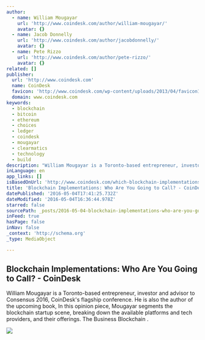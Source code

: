 ```yaml
---
author:
  - name: William Mougayar
    url: 'http://www.coindesk.com/author/william-mougayar/'
    avatar: {}
  - name: Jacob Donnelly
    url: 'http://www.coindesk.com/author/jacobdonnelly/'
    avatar: {}
  - name: Pete Rizzo
    url: 'http://www.coindesk.com/author/pete-rizzo/'
    avatar: {}
related: []
publisher:
  url: 'http://www.coindesk.com'
  name: CoinDesk
  favicon: 'http://www.coindesk.com/wp-content/uploads/2013/04/favicon1.ico?874e6b'
  domain: www.coindesk.com
keywords:
  - blockchain
  - bitcoin
  - ethereum
  - choices
  - ledger
  - coindesk
  - mougayar
  - clearmatics
  - technology
  - build
description: "William Mougayar is a Toronto-based entrepreneur, investor and advisor to Consensus 2016, CoinDesk's flagship conference. He is also the author of the upcoming book, In this opinion piece, Mougayar segments the blockchain startup scene, breaking down the available platforms and tech providers, and their offerings. The Business Blockchain ."
inLanguage: en
app_links: []
isBasedOnUrl: 'http://www.coindesk.com/which-blockchain-implementations/'
title: 'Blockchain Implementations: Who Are You Going to Call? - CoinDesk'
datePublished: '2016-05-04T17:41:25.732Z'
dateModified: '2016-05-04T16:36:44.978Z'
starred: false
sourcePath: _posts/2016-05-04-blockchain-implementations-who-are-you-going-to-call-coi.md
inFeed: true
hasPage: false
inNav: false
_context: 'http://schema.org'
_type: MediaObject

---
```

<article style=""><h1>Blockchain Implementations: Who Are You Going to Call? - CoinDesk</h1><p>William Mougayar is a Toronto-based entrepreneur, investor and advisor to Consensus 2016, CoinDesk's flagship conference. He is also the author of the upcoming book, In this opinion piece, Mougayar segments the blockchain startup scene, breaking down the available platforms and tech providers, and their offerings. The Business Blockchain .</p><img src="http://media.coindesk.com/2016/04/phone--e1461620439286.jpg" /></article>